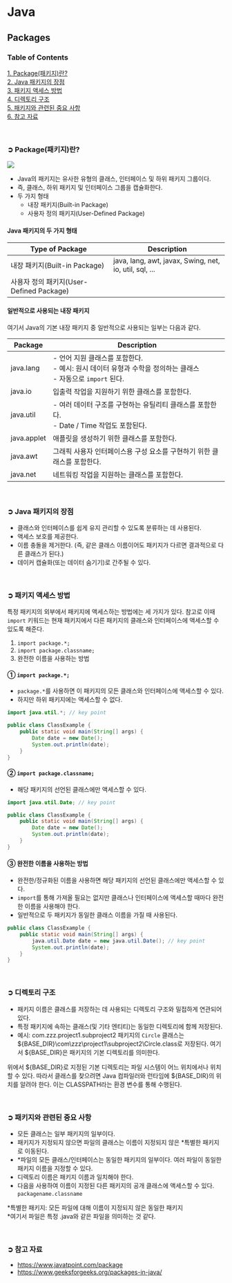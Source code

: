 # Java
## Packages

### Table of Contents
[1. Package(패키지)란?](#➲-package패키지란)  
[2. Java 패키지의 장점](#➲-java-패키지의-장점)  
[3. 패키지 액세스 방법](#➲-패키지-액세스-방법)  
[4. 디렉토리 구조](#➲-디렉토리-구조)  
[5. 패키지와 관련된 중요 사항](#➲-패키지와-관련된-중요-사항)  
[6. 참고 자료](#➲-참고-자료)

</br>

### ➲ Package(패키지)란?

<img src="https://static.javatpoint.com/images/package.JPG" />

</br>

- Java의 패키지는 유사한 유형의 클래스, 인터페이스 및 하위 패키지 그룹이다.
- 즉, 클래스, 하위 패키지 및 인터페이스 그룹을 캡슐화한다.
- 두 가지 형태
  - 내장 패키지(Built-in Package)
  - 사용자 정의 패키지(User-Defined Package)

#### Java 패키지의 두 가지 형태

| Type of Package | Description |
| - | - |
| 내장 패키지(Built-in Package) | java, lang, awt, javax, Swing, net, io, util, sql, ... |
| 사용자 정의 패키지(User-Defined Package) |  |

#### 일반적으로 사용되는 내장 패키지
여기서 Java의 기본 내장 패키지 중 일반적으로 사용되는 일부는 다음과 같다.

| Package | Description |
| - | - |
| java.lang | - 언어 지원 클래스를 포함한다.</br>- 예시: 원시 데이터 유형과 수학을 정의하는 클래스</br> - 자동으로 `import` 된다.  |
| java.io | 입출력 작업을 지원하기 위한 클래스를 포함한다. |
| java.util | - 여러 데이터 구조를 구현하는 유틸리티 클래스를 포함한다.</br>- Date / Time 작업도 포함된다. |
| java.applet | 애플릿을 생성하기 위한 클래스를 포함한다. |
| java.awt | 그래픽 사용자 인터페이스용 구성 요소를 구현하기 위한 클래스를 포함한다. |
| java.net | 네트워킹 작업을 지원하는 클래스를 포함한다. |

</br>

### ➲ Java 패키지의 장점
- 클래스와 인터페이스를 쉽게 유지 관리할 수 있도록 분류하는 데 사용된다.
- 액세스 보호를 제공한다.
- 이름 충돌을 제거한다. (즉, 같은 클래스 이름이어도 패키지가 다르면 결과적으로 다른 클래스가 된다.)
- 데이커 캡슐화(또는 데이터 숨기기)로 간주될 수 있다.

</br>

### ➲ 패키지 액세스 방법
특정 패키지의 외부에서 패키지에 액세스하는 방법에는 세 가지가 있다. 참고로 이때 `import` 키워드는 현재 패키지에서 다른 패키지의 클래스와 인터페이스에 액세스할 수 있도록 해준다.

1. `import package.*;`
2. `import package.classname;`
3. 완전한 이름을 사용하는 방법

#### ① `import package.*;`
- `package.*`를 사용하면 이 패키지의 모든 클래스와 인터페이스에 액세스할 수 있다.
- 하지만 하위 패키지에는 액세스할 수 없다.

```Java
import java.util.*; // key point

public class ClassExample {
    public static void main(String[] args) {
        Date date = new Date();
        System.out.println(date);
    }
}
```

#### ② `import package.classname;`
- 해당 패키지의 선언된 클래스에만 액세스할 수 있다.

```Java
import java.util.Date; // key point

public class ClassExample {
    public static void main(String[] args) {
        Date date = new Date();
        System.out.println(date);
    }
}
```

#### ③ 완전한 이름을 사용하는 방법
- 완전한/정규화된 이름을 사용하면 해당 패키지의 선언된 클래스에만 액세스할 수 있다.
- `import`를 통해 가져올 필요는 없지만 클래스나 인터페이스에 액세스할 때마다 완전한 이름을 사용해야 한다.
- 일반적으로 두 패키지가 동일한 클래스 이름을 가질 때 사용된다.

```Java
public class ClassExample {
    public static void main(String[] args) {
        java.util.Date date = new java.util.Date(); // key point
        System.out.println(date);
    }
}
```

</br>

### ➲ 디렉토리 구조
- 패키지 이름은 클래스를 저장하는 데 사용되는 디렉토리 구조와 밀접하게 연관되어 있다.
- 특정 패키지에 속하는 클래스(및 기타 엔티티)는 동일한 디렉토리에 함께 저장된다.
- 예시:
  com.zzz.project1.subproject2 패키지의 `Circle` 클래스는 ${BASE_DIR}\com\zzz\project1\subproject2\Circle.class로 저장된다. 여기서 ${BASE_DIR}은 패키지의 기본 디렉토리를 의미한다.

위에서 ${BASE_DIR}로 지정된 기본 디렉토리는 파일 시스템이 어느 위치에서나 위치할 수 있다. 따라서 클래스를 찾으려면 Java 컴파일러와 런타임에 ${BASE_DIR}의 위치를 알려야 한다. 이는 CLASSPATH라는 환경 변수를 통해 수행된다.

</br>

### ➲ 패키지와 관련된 중요 사항
- 모든 클래스는 일부 패키지의 일부이다.
- 패키지가 지정되지 않으면 파일의 클래스는 이름이 지정되지 않은 *특별한 패키지로 이동된다.
- *파일의 모든 클래스/인터페이스는 동일한 패키지의 일부이다. 여러 파일이 동일한 패키지 이름을 지정할 수 있다.
- 디렉토리 이름은 패키지 이름과 일치해야 한다.
- 다음을 사용하여 이름이 지정된 다른 패키지의 공개 클래스에 액세스할 수 있다.
  </br>`packagename.classname`

*특별한 패키지: 모든 파일에 대해 이름이 지정되지 않은 동일한 패키지  
*여기서 파일은 특정 .java와 같은 파일을 의미하는 것 같다.

</br>

### ➲ 참고 자료
- https://www.javatpoint.com/package
- https://www.geeksforgeeks.org/packages-in-java/
